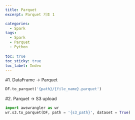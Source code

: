 ```yaml
---
title: Parquet
excerpt: Parquet 기초 1

categories:
  - Spark
tags:
  - Spark
  - Parquet
  - Python
  
toc: true
toc_sticky: true
toc_label: Index
---
```


#1. DataFrame -> Parquet
```python
DF.to_parquet('{path}/{file_name}.parquet')
```


#2. Parquet -> S3 upload
```python
import awswrangler as wr
wr.s3.to_parquet(DF, path = '{s3_path}', dataset = True)
```
